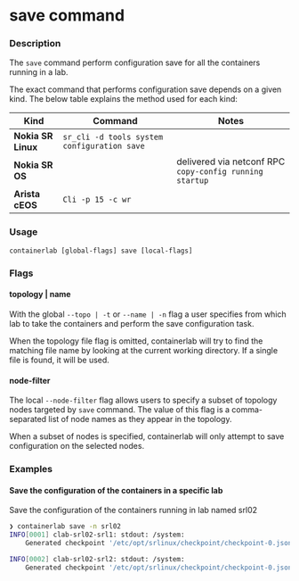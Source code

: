 # save command

### Description

The `save` command perform configuration save for all the containers running in a lab.

The exact command that performs configuration save depends on a given kind. The below table explains the method used for each kind:

| Kind               | Command                                     | Notes                                                   |
| ------------------ | ------------------------------------------- | ------------------------------------------------------- |
| **Nokia SR Linux** | `sr_cli -d tools system configuration save` |                                                         |
| **Nokia SR OS**    |                                             | delivered via netconf RPC `copy-config running startup` |
| **Arista cEOS**    | `Cli -p 15 -c wr`                           |                                                         |

### Usage

`containerlab [global-flags] save [local-flags]`

### Flags

#### topology | name

With the global `--topo | -t` or `--name | -n` flag a user specifies from which lab to take the containers and perform the save configuration task.

When the topology file flag is omitted, containerlab will try to find the matching file name by looking at the current working directory. If a single file is found, it will be used.

#### node-filter

The local `--node-filter` flag allows users to specify a subset of topology nodes targeted by `save` command. The value of this flag is a comma-separated list of node names as they appear in the topology.

When a subset of nodes is specified, containerlab will only attempt to save configuration on the selected nodes.

### Examples

#### Save the configuration of the containers in a specific lab

Save the configuration of the containers running in lab named srl02

```bash
❯ containerlab save -n srl02
INFO[0001] clab-srl02-srl1: stdout: /system:
    Generated checkpoint '/etc/opt/srlinux/checkpoint/checkpoint-0.json' with name 'checkpoint-2020-11-18T09:00:54.998Z' and comment ''

INFO[0002] clab-srl02-srl2: stdout: /system:
    Generated checkpoint '/etc/opt/srlinux/checkpoint/checkpoint-0.json' with name 'checkpoint-2020-11-18T09:00:56.444Z' and comment ''
```
